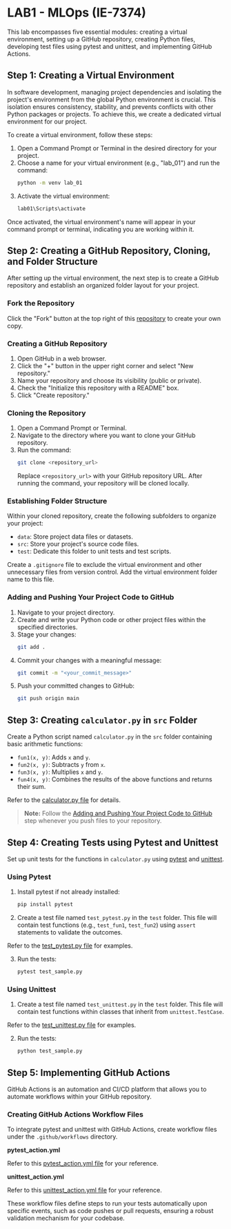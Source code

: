 # LAB1 - MLOps (IE-7374)

This lab encompasses five essential modules: creating a virtual environment, setting up a GitHub repository, creating Python files, developing test files using pytest and unittest, and implementing GitHub Actions.

## Step 1: Creating a Virtual Environment

In software development, managing project dependencies and isolating the project's environment from the global Python environment is crucial. This isolation ensures consistency, stability, and prevents conflicts with other Python packages or projects. To achieve this, we create a dedicated virtual environment for our project.

To create a virtual environment, follow these steps:

1. Open a Command Prompt or Terminal in the desired directory for your project.
2. Choose a name for your virtual environment (e.g., "lab_01") and run the command:
    ```bash
    python -m venv lab_01
    ```
3. Activate the virtual environment:
    ```bash
    lab01\Scripts\activate
    ```
Once activated, the virtual environment's name will appear in your command prompt or terminal, indicating you are working within it.

## Step 2: Creating a GitHub Repository, Cloning, and Folder Structure

After setting up the virtual environment, the next step is to create a GitHub repository and establish an organized folder layout for your project.

### Fork the Repository

Click the "Fork" button at the top right of this [repository](https://github.com/aaditshah18/MLOPs_Lab1) to create your own copy.

### Creating a GitHub Repository

1. Open GitHub in a web browser.
2. Click the "+" button in the upper right corner and select "New repository."
3. Name your repository and choose its visibility (public or private).
4. Check the "Initialize this repository with a README" box.
5. Click "Create repository."

### Cloning the Repository

1. Open a Command Prompt or Terminal.
2. Navigate to the directory where you want to clone your GitHub repository.
3. Run the command:
    ```bash
    git clone <repository_url>
    ```
   Replace `<repository_url>` with your GitHub repository URL. After running the command, your repository will be cloned locally.

### Establishing Folder Structure

Within your cloned repository, create the following subfolders to organize your project:

- `data`: Store project data files or datasets.
- `src`: Store your project's source code files.
- `test`: Dedicate this folder to unit tests and test scripts.

Create a `.gitignore` file to exclude the virtual environment and other unnecessary files from version control. Add the virtual environment folder name to this file.

### Adding and Pushing Your Project Code to GitHub

1. Navigate to your project directory.
2. Create and write your Python code or other project files within the specified directories.
3. Stage your changes:
    ```bash
    git add .
    ```
4. Commit your changes with a meaningful message:
    ```bash
    git commit -m "<your_commit_message>"
    ```
5. Push your committed changes to GitHub:
    ```bash
    git push origin main
    ```

## Step 3: Creating `calculator.py` in `src` Folder

Create a Python script named `calculator.py` in the `src` folder containing basic arithmetic functions:

- `fun1(x, y)`: Adds `x` and `y`.
- `fun2(x, y)`: Subtracts `y` from `x`.
- `fun3(x, y)`: Multiplies `x` and `y`.
- `fun4(x, y)`: Combines the results of the above functions and returns their sum.

Refer to the [calculator.py file](https://github.com/aaditshah18/MLOPs_Lab1/src/calculator.py) for details.

> **Note:** Follow the [Adding and Pushing Your Project Code to GitHub](#adding-and-pushing-your-project-code-to-github) step whenever you push files to your repository.

## Step 4: Creating Tests using Pytest and Unittest

Set up unit tests for the functions in `calculator.py` using [pytest](https://docs.pytest.org/en/7.4.x/) and [unittest](https://docs.python.org/3/library/unittest.html).

### Using Pytest

1. Install pytest if not already installed:
    ```bash
    pip install pytest
    ```
2. Create a test file named `test_pytest.py` in the `test` folder. This file will contain test functions (e.g., `test_fun1`, `test_fun2`) using `assert` statements to validate the outcomes.

Refer to the [test_pytest.py file](https://github.com/aaditshah18/MLOPs_Lab1/test/test_pytest.py) for examples.

3. Run the tests:
    ```bash
    pytest test_sample.py
    ```

### Using Unittest

1. Create a test file named `test_unittest.py` in the `test` folder. This file will contain test functions within classes that inherit from `unittest.TestCase`.

Refer to the [test_unittest.py file](https://github.com/aaditshah18/MLOPs_Lab1/test/test_unittest.py) for examples.

2. Run the tests:
    ```bash
    python test_sample.py
    ```

## Step 5: Implementing GitHub Actions

GitHub Actions is an automation and CI/CD platform that allows you to automate workflows within your GitHub repository.

### Creating GitHub Actions Workflow Files

To integrate pytest and unittest with GitHub Actions, create workflow files under the `.github/workflows` directory.

**pytest_action.yml**

Refer to this [pytest_action.yml file](https://github.com/aaditshah18/MLOPs_Lab1/workflows/pytest_action.yml) for your reference.

**unittest_action.yml**

Refer to this [unittest_action.yml file](https://github.com/aaditshah18/MLOPs_Lab1/workflows/unittest_action.yml) for your reference.

These workflow files define steps to run your tests automatically upon specific events, such as code pushes or pull requests, ensuring a robust validation mechanism for your codebase.
